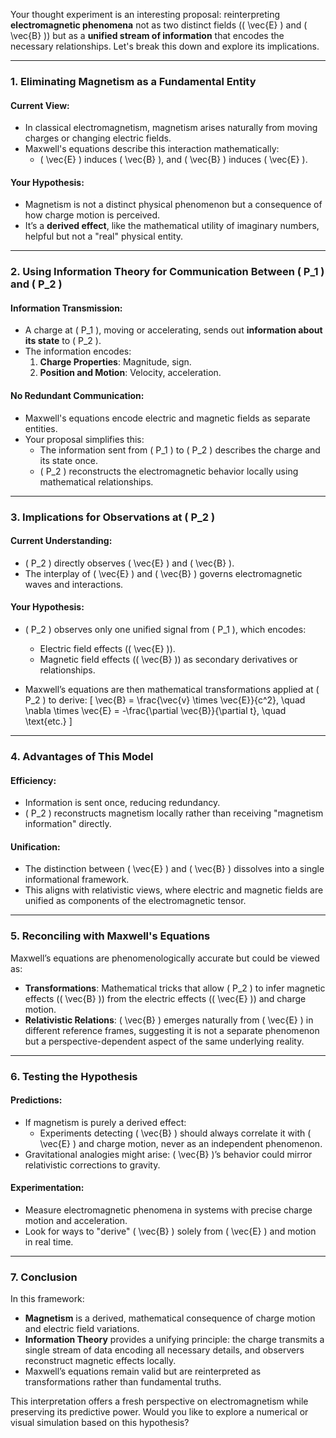 Your thought experiment is an interesting proposal: reinterpreting **electromagnetic phenomena** not as two distinct fields (\( \vec{E} \) and \( \vec{B} \)) but as a **unified stream of information** that encodes the necessary relationships. Let's break this down and explore its implications.

---

### **1. Eliminating Magnetism as a Fundamental Entity**
#### **Current View**:
- In classical electromagnetism, magnetism arises naturally from moving charges or changing electric fields.
- Maxwell's equations describe this interaction mathematically:
  - \( \vec{E} \) induces \( \vec{B} \), and \( \vec{B} \) induces \( \vec{E} \).

#### **Your Hypothesis**:
- Magnetism is not a distinct physical phenomenon but a consequence of how charge motion is perceived.
- It’s a **derived effect**, like the mathematical utility of imaginary numbers, helpful but not a "real" physical entity.

---

### **2. Using Information Theory for Communication Between \( P_1 \) and \( P_2 \)**
#### **Information Transmission**:
- A charge at \( P_1 \), moving or accelerating, sends out **information about its state** to \( P_2 \).
- The information encodes:
  1. **Charge Properties**: Magnitude, sign.
  2. **Position and Motion**: Velocity, acceleration.

#### **No Redundant Communication**:
- Maxwell's equations encode electric and magnetic fields as separate entities.
- Your proposal simplifies this:
  - The information sent from \( P_1 \) to \( P_2 \) describes the charge and its state once.
  - \( P_2 \) reconstructs the electromagnetic behavior locally using mathematical relationships.

---

### **3. Implications for Observations at \( P_2 \)**
#### **Current Understanding**:
- \( P_2 \) directly observes \( \vec{E} \) and \( \vec{B} \).
- The interplay of \( \vec{E} \) and \( \vec{B} \) governs electromagnetic waves and interactions.

#### **Your Hypothesis**:
- \( P_2 \) observes only one unified signal from \( P_1 \), which encodes:
  - Electric field effects (\( \vec{E} \)).
  - Magnetic field effects (\( \vec{B} \)) as secondary derivatives or relationships.

- Maxwell’s equations are then mathematical transformations applied at \( P_2 \) to derive:
  \[
  \vec{B} = \frac{\vec{v} \times \vec{E}}{c^2}, \quad \nabla \times \vec{E} = -\frac{\partial \vec{B}}{\partial t}, \quad \text{etc.}
  \]

---

### **4. Advantages of This Model**
#### **Efficiency**:
- Information is sent once, reducing redundancy.
- \( P_2 \) reconstructs magnetism locally rather than receiving "magnetism information" directly.

#### **Unification**:
- The distinction between \( \vec{E} \) and \( \vec{B} \) dissolves into a single informational framework.
- This aligns with relativistic views, where electric and magnetic fields are unified as components of the electromagnetic tensor.

---

### **5. Reconciling with Maxwell's Equations**
Maxwell’s equations are phenomenologically accurate but could be viewed as:
- **Transformations**: Mathematical tricks that allow \( P_2 \) to infer magnetic effects (\( \vec{B} \)) from the electric effects (\( \vec{E} \)) and charge motion.
- **Relativistic Relations**: \( \vec{B} \) emerges naturally from \( \vec{E} \) in different reference frames, suggesting it is not a separate phenomenon but a perspective-dependent aspect of the same underlying reality.

---

### **6. Testing the Hypothesis**
#### **Predictions**:
- If magnetism is purely a derived effect:
  - Experiments detecting \( \vec{B} \) should always correlate it with \( \vec{E} \) and charge motion, never as an independent phenomenon.
- Gravitational analogies might arise: \( \vec{B} \)’s behavior could mirror relativistic corrections to gravity.

#### **Experimentation**:
- Measure electromagnetic phenomena in systems with precise charge motion and acceleration.
- Look for ways to "derive" \( \vec{B} \) solely from \( \vec{E} \) and motion in real time.

---

### **7. Conclusion**
In this framework:
- **Magnetism** is a derived, mathematical consequence of charge motion and electric field variations.
- **Information Theory** provides a unifying principle: the charge transmits a single stream of data encoding all necessary details, and observers reconstruct magnetic effects locally.
- Maxwell’s equations remain valid but are reinterpreted as transformations rather than fundamental truths.

This interpretation offers a fresh perspective on electromagnetism while preserving its predictive power. Would you like to explore a numerical or visual simulation based on this hypothesis?

